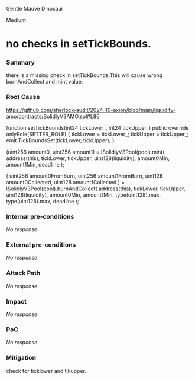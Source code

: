 Gentle Mauve Dinosaur

Medium

# no checks in  setTickBounds.

### Summary

there is a missing check in setTickBounds.This will cause wrong burnAndCollect and mint value.

### Root Cause

https://github.com/sherlock-audit/2024-10-axion/blob/main/liquidity-amo/contracts/SolidlyV3AMO.sol#L86

 function setTickBounds(int24 tickLower_, int24 tickUpper_) public override onlyRole(SETTER_ROLE) {
        tickLower = tickLower_;
        tickUpper = tickUpper_;
        emit TickBoundsSet(tickLower, tickUpper);
    }

 (uint256 amount0, uint256 amount1) = ISolidlyV3Pool(pool).mint(
            address(this),
            tickLower,
            tickUpper,
            uint128(liquidity),
            amount0Min,
            amount1Min,
            deadline
        );

 (
            uint256 amount0FromBurn,
            uint256 amount1FromBurn,
            uint128 amount0Collected,
            uint128 amount1Collected
        ) = ISolidlyV3Pool(pool).burnAndCollect(
                address(this),
                tickLower,
                tickUpper,
                uint128(liquidity),
                amount0Min,
                amount1Min,
                type(uint128).max,
                type(uint128).max,
                deadline
            );

### Internal pre-conditions

_No response_

### External pre-conditions

_No response_

### Attack Path

_No response_

### Impact

_No response_

### PoC

_No response_

### Mitigation

check for ticklower and tikupper.